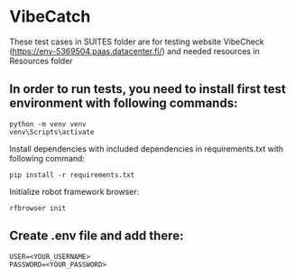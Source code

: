 # VibeCatch

These test cases in SUITES folder are for testing website VibeCheck (https://env-5369504.paas.datacenter.fi/) and needed resources in Resources folder

## In order to run tests, you need to install first test environment with following commands:

```
python -m venv venv
venv\Scripts\activate
```

Install dependencies with included dependencies in requirements.txt with following command:

```
pip install -r requirements.txt
```

Initialize robot framework browser:

```
rfbrowser init
```

## Create .env file and add there:

```
USER=<YOUR_USERNAME>
PASSWORD=<YOUR_PASSWORD>
```


